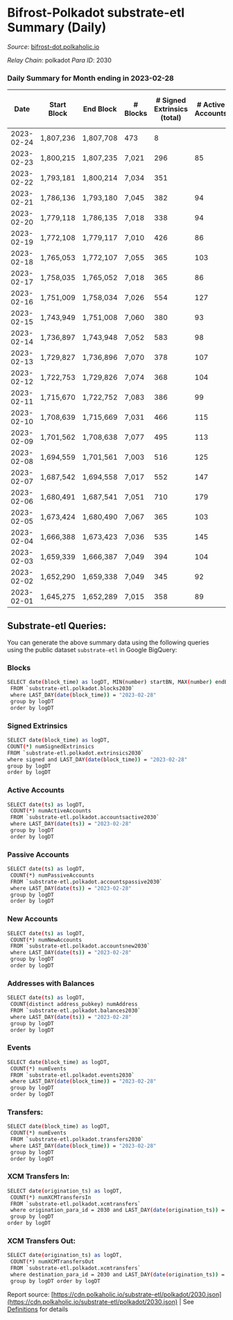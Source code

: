 # Bifrost-Polkadot substrate-etl Summary (Daily)

_Source_: [bifrost-dot.polkaholic.io](https://bifrost-dot.polkaholic.io)

*Relay Chain*: polkadot
*Para ID*: 2030



### Daily Summary for Month ending in 2023-02-28


| Date | Start Block | End Block | # Blocks | # Signed Extrinsics (total) | # Active Accounts | # Passive | # New | # Addresses with Balances | # Events | # Transfers | # XCM Transfers In | # XCM Transfers Out | Issues | 
| ---- | ----------- | --------- | -------- | --------------------------- | ----------------- | --------- | ----- | ------------------------- | -------- | ----------- | ------------------ | ------------------- | ------ |
| 2023-02-24 | 1,807,236 | 1,807,708 | 473 | 8 |  |  |  |  | 1,011 | 10 ($1,166.46) |   |   |  |
| 2023-02-23 | 1,800,215 | 1,807,235 | 7,021 | 296 | 85 | 24 | 4 | 3,802 | 16,708 | 219 ($13,529.06) |   |   |  |
| 2023-02-22 | 1,793,181 | 1,800,214 | 7,034 | 351 |  |  |  | 3,798 | 17,298 | 321 ($70,447.83) |   |   |  |
| 2023-02-21 | 1,786,136 | 1,793,180 | 7,045 | 382 | 94 | 23 | 13 | 3,791 | 17,556 | 246 ($13,452.59) |   |   |  |
| 2023-02-20 | 1,779,118 | 1,786,135 | 7,018 | 338 | 94 | 23 | 9 | 3,778 | 17,131 | 254 ($15,009.29) |   |   |  |
| 2023-02-19 | 1,772,108 | 1,779,117 | 7,010 | 426 | 86 | 25 | 6 | 3,769 | 18,067 | 525 ($59,092.56) |   |   |  |
| 2023-02-18 | 1,765,053 | 1,772,107 | 7,055 | 365 | 103 | 26 | 6 | 3,764 | 17,613 | 424 ($41,529.55) |   |   |  |
| 2023-02-17 | 1,758,035 | 1,765,052 | 7,018 | 365 | 86 | 26 | 8 | 3,758 | 17,239 | 333 ($5,842.73) |   |   |  |
| 2023-02-16 | 1,751,009 | 1,758,034 | 7,026 | 554 | 127 | 26 | 12 | 3,750 | 19,166 | 618 ($33,096.32) | 60 ($7,692.81) | 41 ($31,018.11) |  |
| 2023-02-15 | 1,743,949 | 1,751,008 | 7,060 | 380 | 93 | 26 | 10 | 3,740 | 17,730 | 414 ($213,021.01) | 47 ($165,594.82) | 30 ($8,596.21) |  |
| 2023-02-14 | 1,736,897 | 1,743,948 | 7,052 | 583 | 98 | 23 | 7 | 3,730 | 18,633 | 325 ($35,504.19) | 38 ($8,621.73) | 34 ($15,294.75) |  |
| 2023-02-13 | 1,729,827 | 1,736,896 | 7,070 | 378 | 107 | 25 | 10 | 3,723 | 17,715 | 394 ($25,780.87) | 46 ($18,866.42) | 40 ($5,102.48) |  |
| 2023-02-12 | 1,722,753 | 1,729,826 | 7,074 | 368 | 104 | 26 | 17 | 3,714 | 17,796 | 432 ($104,737.47) | 61 ($85,102.73) | 10 ($16,100.24) |  |
| 2023-02-11 | 1,715,670 | 1,722,752 | 7,083 | 386 | 99 | 29 | 12 | 3,697 | 17,678 | 313 ($22,710.95) | 40 ($14,938.14) | 15 ($5,441.31) |  |
| 2023-02-10 | 1,708,639 | 1,715,669 | 7,031 | 466 | 115 | 24 | 15 | 3,685 | 18,406 | 435 ($52,175.43) | 70 ($35,362.43) | 28 ($4,635.04) |  |
| 2023-02-09 | 1,701,562 | 1,708,638 | 7,077 | 495 | 113 | 29 | 13 | 3,671 | 18,578 | 437 ($23,895.20) | 66 ($11,721.17) | 44 ($25,104.44) |  |
| 2023-02-08 | 1,694,559 | 1,701,561 | 7,003 | 516 | 125 | 31 | 20 | 3,659 | 18,620 | 560 ($435,430.88) | 44 ($183,386.24) | 26 ($36,194.73) |  |
| 2023-02-07 | 1,687,542 | 1,694,558 | 7,017 | 552 | 147 | 32 | 23 | 3,640 | 19,128 | 556 ($148,408.40) | 76 ($129,845.95) | 23 ($33,899.55) |  |
| 2023-02-06 | 1,680,491 | 1,687,541 | 7,051 | 710 | 179 | 22 | 8 | 3,619 | 20,598 | 721 ($74,823.61) | 68 ($10,358.59) | 29 ($3,553.99) |  |
| 2023-02-05 | 1,673,424 | 1,680,490 | 7,067 | 365 | 103 | 23 | 8 | 3,616 | 17,537 | 313 ($35,732.34) | 35 ($21,595.27) | 9 ($1,004.97) |  |
| 2023-02-04 | 1,666,388 | 1,673,423 | 7,036 | 535 | 145 | 21 | 14 | 3,612 | 19,134 | 524 ($330,856.92) | 72 ($229,957.42) | 13 ($4,148.77) |  |
| 2023-02-03 | 1,659,339 | 1,666,387 | 7,049 | 394 | 104 | 24 | 16 | 3,603 | 17,861 | 352 ($38,260.71) | 49 ($17,014.69) | 21 ($581.96) |  |
| 2023-02-02 | 1,652,290 | 1,659,338 | 7,049 | 345 | 92 | 19 | 8 | 3,589 | 17,317 | 283 ($52,556.05) | 39 ($46,672.54) | 18 ($3,745.17) |  |
| 2023-02-01 | 1,645,275 | 1,652,289 | 7,015 | 358 | 89 | 26 | 16 | 3,588 | 17,242 | 234 ($11,409.39) | 40 ($9,795.66) | 30 ($1,744.08) |  |

## Substrate-etl Queries:
You can generate the above summary data using the following queries using the public dataset `substrate-etl` in Google BigQuery:

### Blocks
```bash
SELECT date(block_time) as logDT, MIN(number) startBN, MAX(number) endBN, COUNT(*) numBlocks 
 FROM `substrate-etl.polkadot.blocks2030`  
 where LAST_DAY(date(block_time)) = "2023-02-28" 
 group by logDT 
 order by logDT
```

### Signed Extrinsics
```bash
SELECT date(block_time) as logDT, 
COUNT(*) numSignedExtrinsics 
FROM `substrate-etl.polkadot.extrinsics2030`  
where signed and LAST_DAY(date(block_time)) = "2023-02-28" 
group by logDT 
order by logDT
```

### Active Accounts
```bash
SELECT date(ts) as logDT, 
 COUNT(*) numActiveAccounts 
 FROM `substrate-etl.polkadot.accountsactive2030` 
 where LAST_DAY(date(ts)) = "2023-02-28" 
 group by logDT 
 order by logDT
```

### Passive Accounts
```bash
SELECT date(ts) as logDT, 
 COUNT(*) numPassiveAccounts 
 FROM `substrate-etl.polkadot.accountspassive2030` 
 where LAST_DAY(date(ts)) = "2023-02-28" 
 group by logDT 
 order by logDT
```

### New Accounts
```bash
SELECT date(ts) as logDT, 
 COUNT(*) numNewAccounts 
 FROM `substrate-etl.polkadot.accountsnew2030` 
 where LAST_DAY(date(ts)) = "2023-02-28" 
 group by logDT
 order by logDT
```

### Addresses with Balances
```bash
SELECT date(ts) as logDT,
 COUNT(distinct address_pubkey) numAddress 
 FROM `substrate-etl.polkadot.balances2030` 
 where LAST_DAY(date(ts)) = "2023-02-28" 
 group by logDT 
 order by logDT
```

### Events
```bash
SELECT date(block_time) as logDT, 
 COUNT(*) numEvents 
 FROM `substrate-etl.polkadot.events2030` 
 where LAST_DAY(date(block_time)) = "2023-02-28" 
 group by logDT 
 order by logDT
```

### Transfers:
```bash
SELECT date(block_time) as logDT, 
 COUNT(*) numEvents 
 FROM `substrate-etl.polkadot.transfers2030` 
 where LAST_DAY(date(block_time)) = "2023-02-28" 
 group by logDT 
 order by logDT
```

### XCM Transfers In:
```bash
SELECT date(origination_ts) as logDT, 
 COUNT(*) numXCMTransfersIn 
 FROM `substrate-etl.polkadot.xcmtransfers` 
 where origination_para_id = 2030 and LAST_DAY(date(origination_ts)) = "2023-02-28" 
 group by logDT 
order by logDT
```

### XCM Transfers Out:
```bash
SELECT date(origination_ts) as logDT, 
 COUNT(*) numXCMTransfersOut 
 FROM `substrate-etl.polkadot.xcmtransfers` 
 where destination_para_id = 2030 and LAST_DAY(date(origination_ts)) = "2023-02-28" 
 group by logDT order by logDT
```


Report source: [https://cdn.polkaholic.io/substrate-etl/polkadot/2030.json](https://cdn.polkaholic.io/substrate-etl/polkadot/2030.json) | See [Definitions](/DEFINITIONS.md) for details

